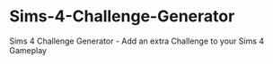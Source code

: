 # Sims-4-Challenge-Generator
Sims 4 Challenge Generator - Add an extra Challenge to your Sims 4 Gameplay
